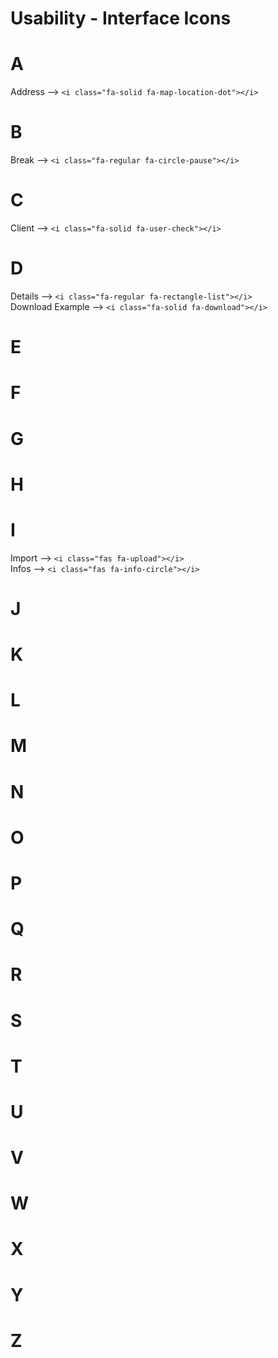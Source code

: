 # Usability - Interface Icons

# A
Address --> `<i class="fa-solid fa-map-location-dot"></i>` <br>

# B
Break --> `<i class="fa-regular fa-circle-pause"></i>` <br>

# C
Client --> `<i class="fa-solid fa-user-check"></i>` <br>

# D
Details --> `<i class="fa-regular fa-rectangle-list"></i>` <br>
Download Example --> `<i class="fa-solid fa-download"></i>` <br>

# E

# F

# G

# H

# I
Import --> `<i class="fas fa-upload"></i>` <br>
Infos --> `<i class="fas fa-info-circle"></i>` <br>

# J

# K

# L

# M

# N

# O

# P

# Q

# R

# S

# T

# U

# V

# W

# X

# Y

# Z
